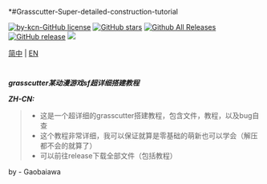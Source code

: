 *#Grasscutter-Super-detailed-construction-tutorial

[![by-kcn-GitHub license](https://img.shields.io/github/license/Gaobaiawa/Grasscutter-Super-detailed-construction-tutorial)](https://github.com/Gaobaiawa/Grasscutter-Super-detailed-construction-tutorial/blob/main/LICENSE) 
 [![GitHub stars](https://img.shields.io/github/stars/Gaobaiawa/Grasscutter-Super-detailed-construction-tutorial)](https://github.com/Gaobaiawa/Grasscutter-Super-detailed-construction-tutorial/stargazers) 
 [![Github All Releases](https://img.shields.io/github/downloads/Gaobaiawa/Grasscutter-Super-detailed-construction-tutorial/total.svg)](https://github.com/Gaobaiawa/Grasscutter-Super-detailed-construction-tutorial/releases) 
 [![GitHub release](https://img.shields.io/github/v/release/Gaobaiawa/Grasscutter-Super-detailed-construction-tutorial)](https://github.com/Gaobaiawa/Grasscutter-Super-detailed-construction-tutorial/releases/latest)
    <a href="https://github.com/Gaobaiawa/Grasscutter-Super-detailed-construction-tutorial/network/members"><img src="https://img.shields.io/github/forks/Gaobaiawa/Grasscutter-Super-detailed-construction-tutorial.svg?color=blue&logo=github"></a>

[简中](README.md) | [EN](README_en-US..md)
# 
**_grasscutter某动漫游戏sf超详细搭建教程_**

**_ZH-CN:_**
> - 这是一个超详细的grasscutter搭建教程，包含文件，教程，以及bug自查
> - 这个教程非常详细，我可以保证就算是零基础的萌新也可以学会（解压都不会的就算了）
> - 可以前往release下载全部文件（包括教程）

by - Gaobaiawa
